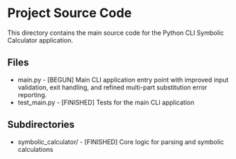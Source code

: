 # Project Source Code

This directory contains the main source code for the Python CLI Symbolic Calculator application.

## Files
- main.py - [BEGUN] Main CLI application entry point with improved input validation, exit handling, and refined multi-part substitution error reporting.
- test_main.py - [FINISHED] Tests for the main CLI application

## Subdirectories
- symbolic_calculator/ - [FINISHED] Core logic for parsing and symbolic calculations